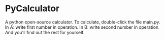 # PyCalculator
A python open-source calculator.
To calculate, double-click the file main.py.
In A: write first number in operation.
In B: write second number in operation.
And you'll find out the rest for yourself.
